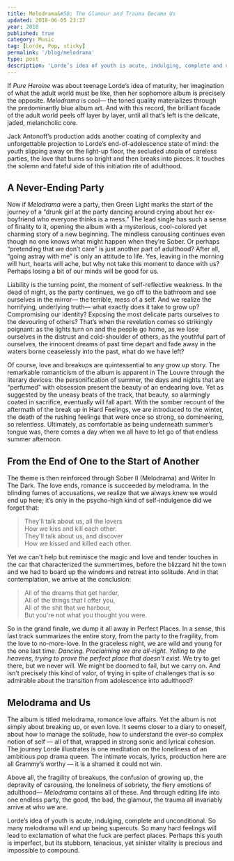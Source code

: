 ```yaml
---
title: Melodrama&#58; The Glamour and Trauma Became Us
updated: 2018-06-05 23:37
year: 2018
published: true
category: Music
tag: [Lorde, Pop, sticky]
permalink: '/blog/melodrama'
type: post
description: 'Lorde’s idea of youth is acute, indulging, complete and unconditional. So many melodrama will end up being supercuts. So many hard feelings will lead to exclamation of what the fuck are perfect places. Perhaps this youth is imperfect, but its stubborn, tenacious, yet sinister vitality is precious and impossible to compound.'
---
```


If _Pure Heroine_ was about teenage Lorde’s idea of maturity, her imagination of what the adult world must be like, then her sophomore album is precisely the opposite. _Melodrama_ is cool— the toned quality materializes through the predominantly blue album art. And with this record, the brilliant facade of the adult world peels off layer by layer, until all that’s left is the delicate, jaded, melancholic core.

Jack Antonoff’s production adds another coating of complexity and unforgettable projection to Lorde’s end-of-adolescence state of mind: the youth slipping away on the light-up floor, the secluded utopia of careless parties, the love that burns so bright and then breaks into pieces. It touches the solemn and fateful side of this initiation rite of adulthood.

## A Never-Ending Party

Now if _Melodrama_ were a party, then Green Light marks the start of the journey of a “drunk girl at the party dancing around crying about her ex-boyfriend who everyone thinks is a mess.” The lead single has such a sense of finality to it, opening the album with a mysterious, cool-colored yet charming story of a new beginning. The mindless carousing continues even though no one knows what might happen when they’re Sober. Or perhaps “pretending that we don’t care” is just another part of adulthood? After all, “going astray with me” is only an attitude to life. Yes, leaving in the morning will hurt, hearts will ache, but why not take this moment to dance with us? Perhaps losing a bit of our minds will be good for us.

Liability is the turning point, the moment of self-reflective weakness. In the dead of night, as the party continues, we go off to the bathroom and see ourselves in the mirror— the terrible, mess of a self. And we realize the horrifying, underlying truth— what exactly does it take to grow up? Compromising our identity? Exposing the most delicate parts ourselves to the devouring of others? That’s when the revelation comes so strikingly poignant: as the lights turn on and the people go home, as we lose ourselves in the distrust and cold-shoulder of others, as the youthful part of ourselves, the innocent dreams of past time depart and fade away in the waters borne ceaselessly into the past, what do we have left?

Of course, love and breakups are quintessential to any grow up story. The remarkable romanticism of the album is apparent in The Louvre through the literary devices: the personification of summer, the days and nights that are “perfumed” with obsession present the beauty of an endearing love. Yet as suggested by the uneasy beats of the track, that beauty, so alarmingly coated in sacrifice, eventually will fall apart. With the somber recount of the aftermath of the break up in Hard Feelings, we are introduced to the winter, the death of the rushing feelings that were once so strong, so domineering, so relentless. Ultimately, as comfortable as being underneath summer’s tongue was, there comes a day when we all have to let go of that endless summer afternoon.

## From the End of One to the Start of Another

The theme is then reinforced through Sober II (Melodrama) and Writer In The Dark. The love ends, romance is succeeded by melodrama. In the blinding fumes of accusations, we realize that we always knew we would end up here; it’s only in the psycho-high kind of self-indulgence did we forget that:

> They'll talk about us, all the lovers  
> How we kiss and kill each other.  
> They'll talk about us, and discover  
> How we kissed and killed each other.

Yet we can't help but reminisce the magic and love and tender touches in the car that characterized the summertimes, before the blizzard hit the town and we had to board up the windows and retreat into solitude. And in that contemplation, we arrive at the conclusion:

> All of the dreams that get harder,  
> All of the things that I offer you,  
> All of the shit that we harbour,  
> But you're not what you thought you were.

So in the grand finale, we dump it all away in Perfect Places. In a sense, this last track summarizes the entire story, from the party to the fragility, from the love to no-more-love. In the graceless night, we are wild and young for the one last time. _Dancing. Proclaiming we are all-right. Yelling to the heavens, trying to prove the perfect place that doesn’t exist._ We try to get there, but we never will. We might be doomed to fail, but we carry on. And isn’t precisely this kind of valor, of trying in spite of challenges that is so admirable about the transition from adolescence into adulthood?

## Melodrama and Us

The album is titled melodrama, romance love affairs. Yet the album is not simply about breaking up, or even love. It seems closer to a diary to oneself, about how to manage the solitude, how to understand the ever-so complex notion of self — all of that, wrapped in strong sonic and lyrical cohesion. The journey Lorde illustrates is one meditation on the loneliness of an ambitious pop drama queen. The intimate vocals, lyrics, production here are all Grammy’s worthy — it is a shamed it could not win.

Above all, the fragility of breakups, the confusion of growing up, the depravity of carousing, the loneliness of sobriety, the fiery emotions of adulthood— _Melodrama_ contains all of these. And through editing life into one endless party, the good, the bad, the glamour, the trauma all invariably arrive at who we are.

Lorde’s idea of youth is acute, indulging, complete and unconditional. So many melodrama will end up being supercuts. So many hard feelings will lead to exclamation of what the fuck are perfect places. Perhaps this youth is imperfect, but its stubborn, tenacious, yet sinister vitality is precious and impossible to compound.
